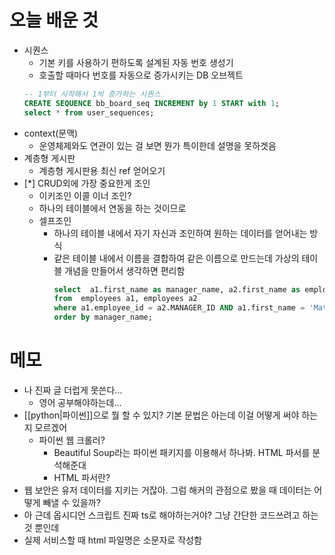 # 오늘 배운 것
- 시퀀스 
	- 기본 키를 사용하기 편하도록 설계된 자동 번호 생성기
	- 호출할 때마다 번호를 자동으로 증가시키는 DB 오브젝트
	```sql
	-- 1부터 시작해서 1씩 증가하는 시퀀스
	CREATE SEQUENCE bb_board_seq INCREMENT by 1 START with 1;
	select * from user_sequences;
	```
- context(문맥)
	- 운영체제와도 연관이 있는 걸 보면 뭔가 특이한데 설명을 못하겟음
- 계층형 게시판 
	- 계층형 게시판용 최신 ref 얻어오기 
- [*] CRUD외에 가장 중요한게 조인 
	- 이키조인 이콜 이너 조인?
	- 하나의 테이블에서 연동을 하는 것이므로 
	- 셀프조인 
		- 하나의 테이블 내에서 자기 자신과 조인하여 원하는 데이터를 얻어내는 방식
		- 같은 테이블 내에서 이름을 결합하여 같은 이름으로 만드는데 가상의 테이블 개념을 만들어서 생각하면 편리함 
			```sql
			select  a1.first_name as manager_name, a2.first_name as employess_name
			from  employees a1, employees a2
			where a1.employee_id = a2.MANAGER_ID AND a1.first_name = 'Matthew'
			order by manager_name;
			```

# 메모
- 나 진짜 글 더럽게 못쓴다...
	- 영어 공부해야하는데...
- [[python|파이썬]]으로 뭘 할 수 있지? 기본 문법은 아는데 이걸 어떻게 써야 하는지 모르겠어
	- 파이썬 웹 크롤러?
		- Beautiful Soup라는 파이썬 패키지를 이용해서 하나봐. HTML 파서를 분석해준대
		- HTML 파서란? 
- 웹 보안은 유저 데이터를 지키는 거잖아. 그럼 해커의 관점으로 봤을 때 데이터는 어떻게 빼낼 수 있을까?
- 아 근데 옵시디언 스크립트 진짜 ts로 해야하는거야? 그냥 간단한 코드쓰려고 하는 것 뿐인데
- 실제 서비스할 때 html 파일명은 소문자로 작성함
